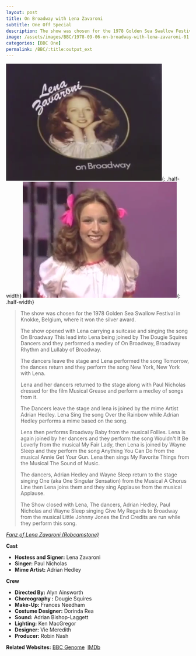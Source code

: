 ```yaml
---
layout: post
title: On Broadway with Lena Zavaroni
subtitle: One Off Special
description: The show was chosen for the 1978 Golden Sea Swallow Festival in Knokke, Belgium, where it won the silver award.
image: /assets/images/BBC/1978-09-06-on-broadway-with-lena-zavaroni-01.png
categories: [BBC One]
permalink: /BBC/:title:output_ext
---
```


![On Broadway with Lena Zavaroni](/assets/images/BBC/1978-09-06-on-broadway-with-lena-zavaroni-01.png "On Broadway with Lena Zavaroni"){: .half-width}
![Lena Zavaroni as Sandy Olsson from the musical Grease.](/assets/images/BBC/1978-09-06-on-broadway-with-lena-zavaroni-02.png "Lena Zavaroni as Sandy Olsson from the musical Grease."){: .half-width}

> The show was chosen for the 1978 Golden Sea Swallow Festival in Knokke, Belgium, where it won the silver award.
>
> The show opened with Lena carrying a suitcase and singing the song On Broadway This lead into Lena being joined by The Dougie Squires Dancers and they performed a medley of On Broadway, Broadway Rhythm and Lullaby of Broadway.
>
> The dancers leave the stage and Lena performed the song Tomorrow, the dances return and they perform the song New York, New York with Lena.
>
> Lena and her dancers returned to the stage along with Paul Nicholas dressed for the film Musical Grease and perform a medley of songs from it.
>
>The Dancers leave the stage and lena is joined by the mime Artist Adrian Hedley. Lena Sing the song Over the Rainbow while Adrian Hedley performs a mime based on the song.
>
>Lena then performs Broadway Baby from the musical Follies. Lena is again joined by her dancers and they perform the song Wouldn't It Be Loverly from the musical My Fair Lady, then Lena is joined by Wayne Sleep and they perform the song Anything You Can Do from the musical Annie Get Your Gun. Lena then sings My Favorite Things from the Musical The Sound of Music.
>
> The dancers, Adrian Hedley and Wayne Sleep return to the stage singing One (aka One Singular Sensation) from the Musical A Chorus Line then Lena joins them and they sing Applause from the musical Applause.
>
> The Show closed with Lena, The dancers, Adrian Hedley, Paul Nicholas and Wayne Sleep singing Give My Regards to Broadway from the musical Little Johnny Jones the End Credits are run while they perform this song.

<cite>[Fanz of Lena Zavaroni (Robcamstone)](https://www.imdb.com/title/tt2692686/plotsummary#summaries)

**Cast**
* **Hostess and Signer:** Lena Zavaroni
* **Singer:** Paul Nicholas
* **Mime Artist:** Adrian Hedley

**Crew**
* **Directed By:** Alyn Ainsworth
* **Choreography :** Dougie Squires
* **Make-Up:** Frances Needham
* **Costume Designer:** Dorinda Rea
* **Sound:** Adrian Bishop-Laggett
* **Lighting:** Ken MacGregor
* **Designer:** Vie Meredith
* **Producer:** Robin Nash

**Related Websites:**
<span class="post-categories">[BBC Genome](https://genome.ch.bbc.co.uk/dfb877e6761846d5af69d9f4f882ee2d)&nbsp;
[IMDb](https://www.imdb.com/title/tt2692686)</span>
